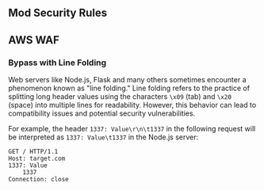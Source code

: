## Mod Security Rules
## AWS WAF
### Bypass with Line Folding
Web servers like Node.js, Flask and many others sometimes encounter a phenomenon known as "line folding." Line folding refers to the practice of splitting long header values using the characters `\x09` (tab) and `\x20` (space) into multiple lines for readability. However, this behavior can lead to compatibility issues and potential security vulnerabilities.

For example, the header `1337: Value\r\n\t1337` in the following request will be interpreted as `1337: Value\t1337` in the Node.js server:
```http
GET / HTTP/1.1
Host: target.com
1337: Value
    1337
Connection: close
```